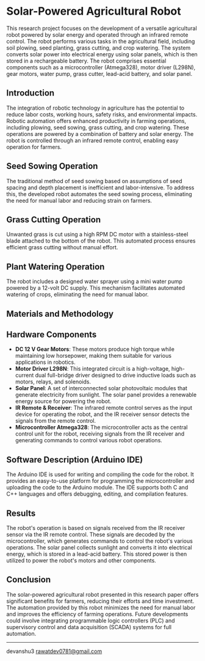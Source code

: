 # Solar-Powered Agricultural Robot

This research project focuses on the development of a versatile agricultural robot powered by solar energy and operated through an infrared remote control. The robot performs various tasks in the agricultural field, including soil plowing, seed planting, grass cutting, and crop watering. The system converts solar power into electrical energy using solar panels, which is then stored in a rechargeable battery. The robot comprises essential components such as a microcontroller (Atmega328), motor driver (L298N), gear motors, water pump, grass cutter, lead-acid battery, and solar panel.

## Introduction

The integration of robotic technology in agriculture has the potential to reduce labor costs, working hours, safety risks, and environmental impacts. Robotic automation offers enhanced productivity in farming operations, including plowing, seed sowing, grass cutting, and crop watering. These operations are powered by a combination of battery and solar energy. The robot is controlled through an infrared remote control, enabling easy operation for farmers.

## Seed Sowing Operation

The traditional method of seed sowing based on assumptions of seed spacing and depth placement is inefficient and labor-intensive. To address this, the developed robot automates the seed sowing process, eliminating the need for manual labor and reducing strain on farmers.

## Grass Cutting Operation

Unwanted grass is cut using a high RPM DC motor with a stainless-steel blade attached to the bottom of the robot. This automated process ensures efficient grass cutting without manual effort.

## Plant Watering Operation

The robot includes a designed water sprayer using a mini water pump powered by a 12-volt DC supply. This mechanism facilitates automated watering of crops, eliminating the need for manual labor.

## Materials and Methodology

## Hardware Components

- **DC 12 V Gear Motors**: These motors produce high torque while maintaining low horsepower, making them suitable for various applications in robotics.
- **Motor Driver L298N**: This integrated circuit is a high-voltage, high-current dual full-bridge driver designed to drive inductive loads such as motors, relays, and solenoids.
- **Solar Panel**: A set of interconnected solar photovoltaic modules that generate electricity from sunlight. The solar panel provides a renewable energy source for powering the robot.
- **IR Remote & Receiver**: The infrared remote control serves as the input device for operating the robot, and the IR receiver sensor detects the signals from the remote control.
- **Microcontroller Atmega328**: The microcontroller acts as the central control unit for the robot, receiving signals from the IR receiver and generating commands to control various robot operations.

## Software Description (Arduino IDE)

The Arduino IDE is used for writing and compiling the code for the robot. It provides an easy-to-use platform for programming the microcontroller and uploading the code to the Arduino module. The IDE supports both C and C++ languages and offers debugging, editing, and compilation features.


## Results

The robot's operation is based on signals received from the IR receiver sensor via the IR remote control. These signals are decoded by the microcontroller, which generates commands to control the robot's various operations. The solar panel collects sunlight and converts it into electrical energy, which is stored in a lead-acid battery. This stored power is then utilized to power the robot's motors and other components.

## Conclusion

The solar-powered agricultural robot presented in this research paper offers significant benefits for farmers, reducing their efforts and time investment. The automation provided by this robot minimizes the need for manual labor and improves the efficiency of farming operations. Future developments could involve integrating programmable logic controllers (PLC) and supervisory control and data acquisition (SCADA) systems for full automation.

---

devanshu3
rawatdev0781@gmail.com
